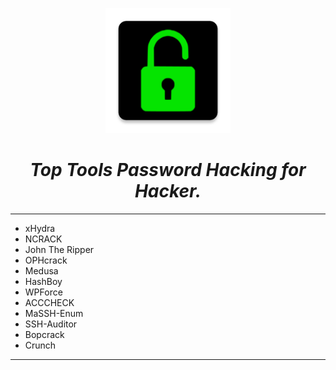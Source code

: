 <p align="center"><img src="/images/06.png" alt="Master of IT" width="200"/></p>

<center><h1><i>Top Tools Password Hacking for Hacker.</i></h1></center>

---

* xHydra
* NCRACK
* John The Ripper
* OPHcrack
* Medusa
* HashBoy
* WPForce
* ACCCHECK
* MaSSH-Enum
* SSH-Auditor
* Bopcrack
* Crunch

---